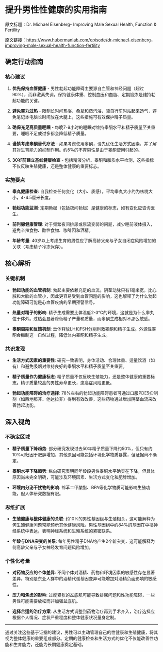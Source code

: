 # 提升男性性健康的实用指南

原文标题：Dr. Michael Eisenberg- Improving Male Sexual Health, Function & Fertility

原文链接：https://www.hubermanlab.com/episode/dr-michael-eisenberg-improving-male-sexual-health-function-fertility

<YouTube videoId="pkJi9Raxikg" />

## 确定行动指南

### 核心建议
1. **优先保持血管健康** - 男性勃起功能障碍主要源自血管和神经问题（超过90%），而非激素失调。保持健康体重、控制血压和血脂、定期锻炼是维持勃起功能的关键。
  
2. **避免睾丸过热** - 限制长时间热浴、桑拿和蒸汽浴，骑自行车时站起来透气，避免笔记本电脑长时间放在大腿上，这些措施可有效保护精子质量。

3. **确保充足高质量睡眠** - 每晚7-9小时的睡眠对维持睾酮水平和精子质量至关重要，睡眠不足或过多都会降低精子质量。

4. **谨慎考虑睾酮替代疗法** - 如果考虑使用睾酮，请先优化生活方式因素，并了解其对生育能力的抑制作用。约5%的不育男性是由于睾酮使用引起的。

5. **30岁前建立基线健康检查** - 包括精液分析、睾酮和脂质水平检测，这些指标不仅反映生殖健康，还是整体健康的重要标志。

### 实施要点
- **睾丸健康检查**: 自我检查任何变化（大小、质感），平均睾丸大小约为核桃大小，4-4.5厘米长度。

- **勃起功能监测**: 定期勃起（包括夜间勃起）是健康的标志，如有变化应咨询医生。

- **前列腺健康管理**: 对于频繁夜间排尿或尿流变弱的问题，减少睡前液体摄入，避免辛辣食物、酸性食物、咖啡因和酒精。

- **年龄考量**: 40岁以上考虑生育的男性应了解高龄父亲与子女自闭症风险增加的关联（考虑精子冷冻保存）。

## 核心解析

### 关键机制
- **勃起功能的血管机制**: 勃起主要依赖充足的血流。阴茎动脉只有1毫米宽，比心脏和大脑的血管小，因此更容易受到血管问题的影响，这也解释了为什么勃起功能障碍可能是心血管疾病的早期预警信号。

- **热量对精子的影响**: 精子生成需要比体温低2-3°C的环境，这就是为什么睾丸位于体外。过热会显著降低精子产量和质量，而睾酮生成相对不那么敏感。

- **睾酮周期和反馈机制**: 垂体释放LH和FSH分别刺激睾酮和精子生成。外源性睾酮会抑制这一自然过程，降低体内睾酮和精子生成。

### 共识发现
- **生活方式因素的重要性**: 研究一致表明，身体活动、合理体重、适量饮酒（如有）和避免吸烟对维持良好的睾酮水平和精子质量至关重要。

- **精子质量作为健康标志**: 精子质量不仅反映生殖能力，还是整体健康的重要标志。精子质量较高的男性寿命更长，患癌症风险更低。

- **勃起功能障碍的治疗选择**: 78%左右的勃起功能障碍患者可通过口服PDE5抑制剂（如西地那非、他达拉非）得到有效改善，这些药物通过增加阴茎血流来改善勃起功能。

## 深入视角

### 不确定区域
- **精子质量下降趋势**: 部分研究发现过去50年精子质量下降约50%，但只有约10%可归因于肥胖增加，其他原因可能包括环境化学物质暴露，但证据尚不确定。

- **睾酮水平下降趋势**: 纵向研究表明同年龄段男性睾酮水平确实在下降，但具体原因尚未完全明确，可能涉及环境因素、生活方式变化和肥胖增加。

- **环境内分泌干扰物的影响**: 邻苯二甲酸酯、BPA等化学物质可能影响生殖功能，但人体研究数据有限。

### 思维扩展
- **生殖健康与整体健康的关联**: 约10%的男性基因组与生殖相关，这可能解释为何生殖健康问题常能预示其他健康风险。男性基因组中约84%的基因在中枢神经系统中表达，表明神经系统和生殖系统的紧密联系。

- **年龄与DNA突变的关系**: 每年男性精子DNA约产生2个新突变，这可能解释为何高龄父亲与子女神经发育问题风险增加。

### 个性化考量
- **对药物反应的个体差异**: 不同个体对酒精、药物和环境因素的敏感性存在显著差异，特别是东亚人群中的酒精代谢基因变异可能增加对酒精负面影响的敏感性。

- **压力和焦虑的影响**: 过度紧张的盆底肌可能导致排尿问题和性功能障碍，一些男性可能需要放松而非加强盆底肌。

- **选择合适的治疗方案**: 从生活方式调整到药物治疗再到手术介入，治疗选择应根据个人情况、症状严重程度和整体健康状况量身定制。

---

通过关注这些基于证据的建议，男性可以主动管理自己的性健康和生殖健康，将其视为整体健康的重要组成部分。定期的健康检查和生活方式的优化不仅能改善性功能和生育能力，还能为长期健康奠定基础。
